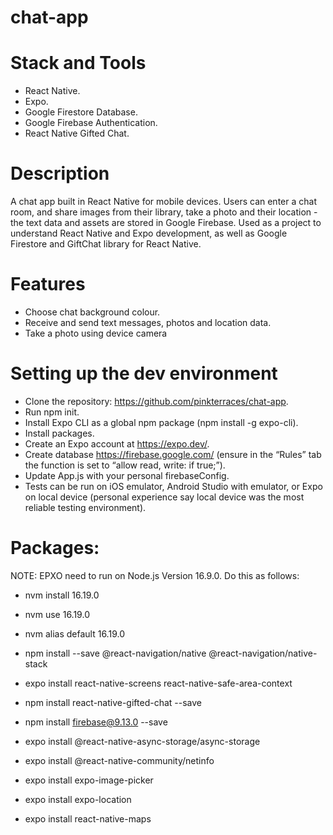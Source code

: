 # chat-app

# Stack and Tools

- React Native.
- Expo.
- Google Firestore Database.
- Google Firebase Authentication.
- React Native Gifted Chat.

# Description

A chat app built in React Native for mobile devices. Users can enter a chat room, and share images from their library, take a photo and their location - the text data and assets are stored in Google Firebase. Used as a project to understand React Native and Expo development, as well as Google Firestore and GiftChat library for React Native.

# Features
- Choose chat background colour.
- Receive and send text messages, photos and location data.
- Take a photo using device camera

# Setting up the dev environment

- Clone the repository: https://github.com/pinkterraces/chat-app.
- Run npm init.
- Install Expo CLI as a global npm package (npm install -g expo-cli).
- Install packages.
- Create an Expo account at https://expo.dev/.
- Create database https://firebase.google.com/ (ensure in the “Rules” tab the function is set to “allow read, write: if true;”).
- Update App.js with your personal firebaseConfig.
- Tests can be run on iOS emulator, Android Studio with emulator, or Expo on local device (personal experience say local device was the most reliable testing environment).

# Packages:

NOTE: EPXO need to run on Node.js Version 16.9.0. Do this as follows:
- nvm install 16.19.0
- nvm use 16.19.0
- nvm alias default 16.19.0

- npm install --save @react-navigation/native @react-navigation/native-stack
- expo install react-native-screens react-native-safe-area-context
- npm install react-native-gifted-chat --save
- npm install firebase@9.13.0 --save
- expo install @react-native-async-storage/async-storage
- expo install @react-native-community/netinfo
- expo install expo-image-picker
- expo install expo-location
- expo install react-native-maps
